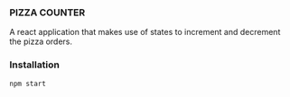 ### PIZZA COUNTER

A react application that makes use of states to increment and decrement the pizza orders.

### Installation

```bash
npm start
```